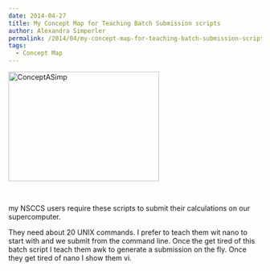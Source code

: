 ```yaml
---
date: 2014-04-27
title: My Concept Map for Teaching Batch Submission scripts
author: Alexandra Simperler
permalink: /2014/04/my-concept-map-for-teaching-batch-submission-scripts/
tags:
  - Concept Map
---
```

[<img class="alignnone size-medium wp-image-6799" alt="ConceptASimp" src="http://teaching.software-carpentry.org/wp-content/uploads/2014/04/ConceptASimp-300x218.jpg" width="300" height="218" />][1]

&nbsp;

my NSCCS users require these scripts to submit their calculations on our supercomputer.

They need about 20 UNIX commands. I prefer to teach them wit nano to start with and we submit from the command line. Once the get tired of this batch script I teach them awk to generate a submission on the fly. Once they get tired of nano I show them vi.

&nbsp;

 [1]: http://teaching.software-carpentry.org/wp-content/uploads/2014/04/ConceptASimp.jpg
